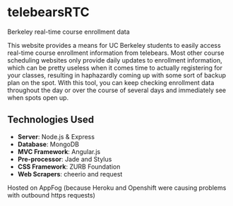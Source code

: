 telebearsRTC
============

Berkeley real-time course enrollment data

This website provides a means for UC Berkeley students to easily access real-time course enrollment information from telebears. Most other course scheduling websites only provide daily updates to enrollment information, which can be pretty useless when it comes time to actually registering for your classes, resulting in haphazardly coming up with some sort of backup plan on the spot. With this tool, you can keep checking enrollment data throughout the day or over the course of several days and immediately see when spots open up.

Technologies Used
-----------------

- **Server**: Node.js & Express
- **Database**: MongoDB
- **MVC Framework**: Angular.js
- **Pre-processor**: Jade and Stylus
- **CSS Framework**: ZURB Foundation
- **Web Scrapers**: cheerio and request

Hosted on AppFog (because Heroku and Openshift were causing problems with outbound https requests)